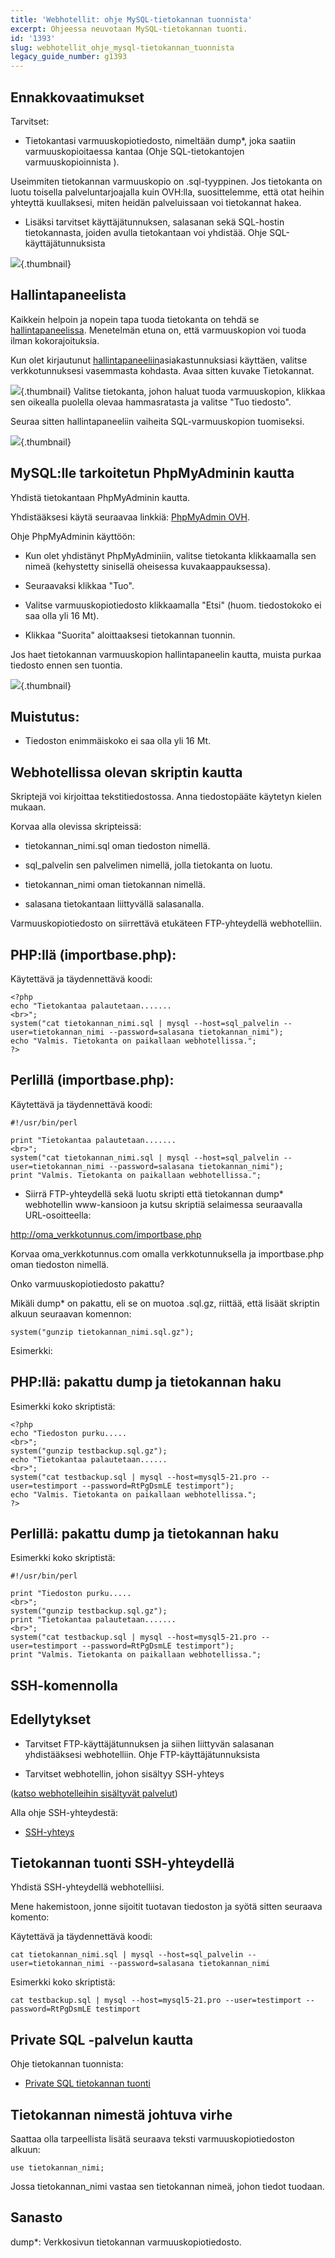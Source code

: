 ```yaml
---
title: 'Webhotellit: ohje MySQL-tietokannan tuonnista'
excerpt: Ohjeessa neuvotaan MySQL-tietokannan tuonti.
id: '1393'
slug: webhotellit_ohje_mysql-tietokannan_tuonnista
legacy_guide_number: g1393
---
```



## Ennakkovaatimukset
Tarvitset:


- Tietokantasi varmuuskopiotiedosto, nimeltään dump*, joka saatiin varmuuskopioitaessa kantaa (Ohje SQL-tietokantojen varmuuskopioinnista []({legacy}1394)).

Useimmiten tietokannan varmuuskopio on .sql-tyyppinen.
Jos tietokanta on luotu toisella palveluntarjoajalla kuin OVH:lla, suosittelemme, että otat heihin yhteyttä kuullaksesi, miten heidän palveluissaan voi tietokannat hakea. 


- Lisäksi tarvitset käyttäjätunnuksen, salasanan sekä SQL-hostin tietokannasta, joiden avulla tietokantaan voi yhdistää.
Ohje SQL-käyttäjätunnuksista[]({legacy}1374)


![](images/img_1802.jpg){.thumbnail}


## Hallintapaneelista
Kaikkein helpoin ja nopein tapa tuoda tietokanta on tehdä se [hallintapaneelissa](https://www.ovh.com/manager/). Menetelmän etuna on, että varmuuskopion voi tuoda ilman kokorajoituksia.

Kun olet kirjautunut [hallintapaneeliin](https://www.ovh.com/manager/)asiakastunnuksiasi käyttäen, valitse verkkotunnuksesi vasemmasta kohdasta. Avaa sitten kuvake Tietokannat.

![](images/img_4125.jpg){.thumbnail}
Valitse tietokanta, johon haluat tuoda varmuuskopion, klikkaa sen oikealla puolella olevaa hammasratasta ja valitse "Tuo tiedosto".

Seuraa sitten hallintapaneeliin vaiheita SQL-varmuuskopion tuomiseksi.

![](images/img_4126.jpg){.thumbnail}


## MySQL:lle tarkoitetun PhpMyAdminin kautta
Yhdistä tietokantaan PhpMyAdminin kautta.

Yhdistääksesi käytä seuraavaa linkkiä:
[PhpMyAdmin OVH](https://phpmyadmin.ovh.net).

Ohje PhpMyAdminin käyttöön: []({legacy}1374)


- Kun olet yhdistänyt PhpMyAdminiin, valitse tietokanta klikkaamalla sen nimeä (kehystetty sinisellä oheisessa kuvakaappauksessa).

- Seuraavaksi klikkaa "Tuo".

- Valitse varmuuskopiotiedosto klikkaamalla "Etsi" (huom. tiedostokoko ei saa olla yli 16 Mt).

- Klikkaa "Suorita" aloittaaksesi tietokannan tuonnin.

Jos haet tietokannan varmuuskopion hallintapaneelin kautta, muista purkaa tiedosto ennen sen tuontia.


![](images/img_1962.jpg){.thumbnail}

## Muistutus:

- Tiedoston enimmäiskoko ei saa olla yli 16 Mt.




## Webhotellissa olevan skriptin kautta
Skriptejä voi kirjoittaa tekstitiedostossa. Anna tiedostopääte käytetyn kielen mukaan.

Korvaa alla olevissa skripteissä:


- tietokannan_nimi.sql oman tiedoston nimellä.

- sql_palvelin sen palvelimen nimellä, jolla tietokanta on luotu.

- tietokannan_nimi oman tietokannan nimellä.

- salasana tietokantaan liittyvällä salasanalla.

Varmuuskopiotiedosto on siirrettävä etukäteen FTP-yhteydellä webhotelliin.


## PHP:llä (importbase.php):
Käytettävä ja täydennettävä koodi: 


```
<?php
echo "Tietokantaa palautetaan.......
<br>";
system("cat tietokannan_nimi.sql | mysql --host=sql_palvelin --user=tietokannan_nimi --password=salasana tietokannan_nimi");
echo "Valmis. Tietokanta on paikallaan webhotellissa.";
?>
```



## Perlillä (importbase.php):
Käytettävä ja täydennettävä koodi: 


```
#!/usr/bin/perl

print "Tietokantaa palautetaan.......
<br>";
system("cat tietokannan_nimi.sql | mysql --host=sql_palvelin --user=tietokannan_nimi --password=salasana tietokannan_nimi");
print "Valmis. Tietokanta on paikallaan webhotellissa.";
```



- Siirrä FTP-yhteydellä sekä luotu skripti että tietokannan dump* webhotellin www-kansioon ja kutsu skriptiä selaimessa seuraavalla URL-osoitteella:

http://oma_verkkotunnus.com/importbase.php 

Korvaa oma_verkkotunnus.com omalla verkkotunnuksella ja importbase.php oman tiedoston nimellä.

Onko varmuuskopiotiedosto pakattu?

Mikäli dump* on pakattu, eli se on muotoa .sql.gz, riittää, että lisäät skriptin alkuun seuraavan komennon:


```
system("gunzip tietokannan_nimi.sql.gz");
```


Esimerkki:

## PHP:llä: pakattu dump ja tietokannan haku
Esimerkki koko skriptistä: 


```
<?php
echo "Tiedoston purku.....
<br>";
system("gunzip testbackup.sql.gz");
echo "Tietokantaa palautetaan......
<br>";
system("cat testbackup.sql | mysql --host=mysql5-21.pro --user=testimport --password=RtPgDsmLE testimport");
echo "Valmis. Tietokanta on paikallaan webhotellissa.";
?>
```



## Perlillä: pakattu dump ja tietokannan haku
Esimerkki koko skriptistä: 


```
#!/usr/bin/perl

print "Tiedoston purku.....
<br>";
system("gunzip testbackup.sql.gz");
print "Tietokantaa palautetaan.......
<br>";
system("cat testbackup.sql | mysql --host=mysql5-21.pro --user=testimport --password=RtPgDsmLE testimport");
print "Valmis. Tietokanta on paikallaan webhotellissa.";
```




## SSH-komennolla

## Edellytykset

- Tarvitset FTP-käyttäjätunnuksen ja siihen liittyvän salasanan yhdistääksesi webhotelliin.
Ohje FTP-käyttäjätunnuksista[]({legacy}1374)

- Tarvitset webhotellin, johon sisältyy SSH-yhteys 

([katso webhotelleihin sisältyvät palvelut](http://www.ovh-hosting.fi/webhotelli/))

Alla ohje SSH-yhteydestä:


- [SSH-yhteys](http://ohjeet.ovh-hosting.fi/SshTelnet)



## Tietokannan tuonti SSH-yhteydellä
Yhdistä SSH-yhteydellä webhotelliisi.

Mene hakemistoon, jonne sijoitit tuotavan tiedoston ja syötä sitten seuraava komento:

Käytettävä ja täydennettävä koodi: 


```
cat tietokannan_nimi.sql | mysql --host=sql_palvelin --user=tietokannan_nimi --password=salasana tietokannan_nimi
```


Esimerkki koko skriptistä: 


```
cat testbackup.sql | mysql --host=mysql5-21.pro --user=testimport --password=RtPgDsmLE testimport
```




## Private SQL -palvelun kautta
Ohje tietokannan tuonnista:


- [Private SQL tietokannan tuonti](https://www.ovh-hosting.fi/g2023.kaikki-mita-tarvitsee-tietaa-sql)




## Tietokannan nimestä johtuva virhe
Saattaa olla tarpeellista lisätä seuraava teksti varmuuskopiotiedoston alkuun:


```
use tietokannan_nimi;
```


Jossa tietokannan_nimi vastaa sen tietokannan nimeä, johon tiedot tuodaan.


## Sanasto
dump*: Verkkosivun tietokannan varmuuskopiotiedosto. 

